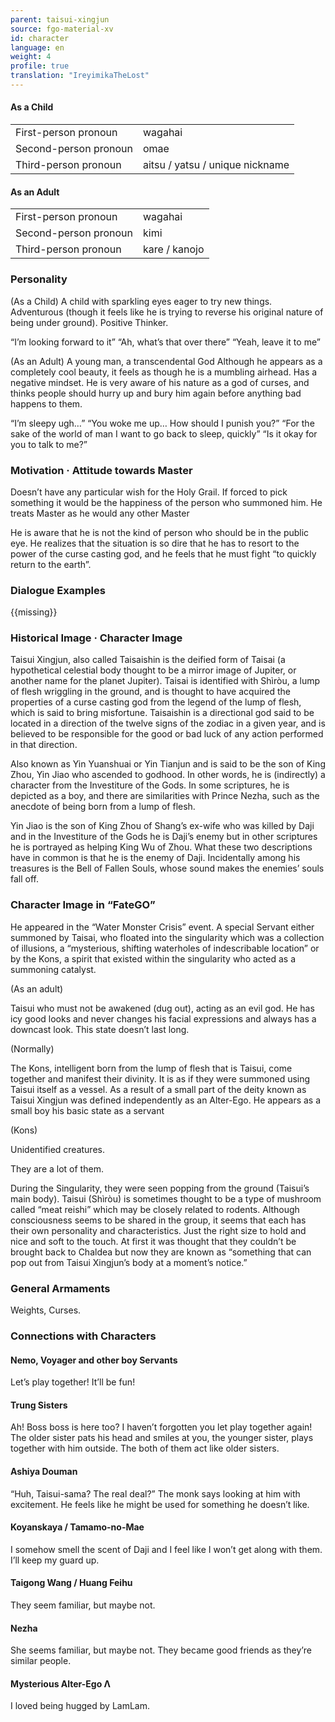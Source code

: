 ```yaml
---
parent: taisui-xingjun
source: fgo-material-xv
id: character
language: en
weight: 4
profile: true
translation: "IreyimikaTheLost"
---
```


#### As a Child

<table>
  <tr><td>First-person pronoun</td><td>wagahai</td></tr>
  <tr><td>Second-person pronoun</td><td>omae</td></tr>
  <tr><td>Third-person pronoun</td><td>aitsu / yatsu / unique nickname</td></tr>
</table>

#### As an Adult

<table>
  <tr><td>First-person pronoun</td><td>wagahai</td></tr>
  <tr><td>Second-person pronoun</td><td>kimi</td></tr>
  <tr><td>Third-person pronoun</td><td>kare / kanojo</td></tr>
</table>

### Personality

(As a Child)
A child with sparkling eyes eager to try new things.
Adventurous (though it feels like he is trying to reverse his original nature of being under ground).
Positive Thinker.

“I’m looking forward to it”
“Ah, what’s that over there”
“Yeah, leave it to me”

(As an Adult)
A young man, a transcendental God Although he appears as a completely cool beauty, it feels as though he is a mumbling airhead.
Has a negative mindset.
He is very aware of his nature as a god of curses, and thinks people should hurry up and bury him again before anything bad happens to them.

“I’m sleepy ugh…”
“You woke me up… How should I punish you?”
“For the sake of the world of man I want to go back to sleep, quickly”
“Is it okay for you to talk to me?”

### Motivation · Attitude towards Master

Doesn’t have any particular wish for the Holy Grail. If forced to pick something it would be the happiness of the person who summoned him. He treats Master as he would any other Master

He is aware that he is not the kind of person who should be in the public eye. He realizes that the situation is so dire that he has to resort to the power of the curse casting god, and he feels that he must fight “to quickly return to the earth”.

### Dialogue Examples

{{missing}}

### Historical Image · Character Image

Taisui Xingjun, also called Taisaishin is the deified form of Taisai (a hypothetical celestial body thought to be a mirror image of Jupiter, or another name for the planet Jupiter). Taisai is identified with Shìròu, a lump of flesh wriggling in the ground, and is thought to have acquired the properties of a curse casting god from the legend of the lump of flesh, which is said to bring misfortune. Taisaishin is a directional god said to be located in a direction of the twelve signs of the zodiac in a given year, and is believed to be responsible for the good or bad luck of any action performed in that direction.

Also known as Yin Yuanshuai or Yin Tianjun and is said to be the son of King Zhou, Yin Jiao who ascended to godhood. In other words, he is (indirectly) a character from the Investiture of the Gods. In some scriptures, he is depicted as a boy, and there are similarities with Prince Nezha, such as the anecdote of being born from a lump of flesh.

Yin Jiao is the son of King Zhou of Shang’s ex-wife who was killed by Daji and in the Investiture of the Gods he is Daji’s enemy but in other scriptures he is portrayed as helping King Wu of Zhou. What these two descriptions have in common is that he is the enemy of Daji. Incidentally among his treasures is the Bell of Fallen Souls, whose sound makes the enemies’ souls fall off.

### Character Image in “FateGO”

He appeared in the “Water Monster Crisis” event. A special Servant either summoned by Taisai, who floated into the singularity which was a collection of illusions, a “mysterious, shifting waterholes of indescribable location” or by the Kons, a spirit that existed within the singularity who acted as a summoning catalyst.

(As an adult)

Taisui who must not be awakened (dug out), acting as an evil god. He has icy good looks and never changes his facial expressions and always has a downcast look. This state doesn’t last long.

(Normally)

The Kons, intelligent born from the lump of flesh that is Taisui, come together and manifest their divinity. It is as if they were summoned using Taisui itself as a vessel. As a result of a small part of the deity known as Taisui Xingjun was defined independently as an Alter-Ego. He appears as a small boy his basic state as a servant

(Kons)

Unidentified creatures.

They are a lot of them.

During the Singularity, they were seen popping from the ground (Taisui’s main body). Taisui (Shìròu) is sometimes thought to be a type of mushroom called “meat reishi” which may be closely related to rodents. Although consciousness seems to be shared in the group, it seems that each has their own personality and characteristics. Just the right size to hold and nice and soft to the touch. At first it was thought that they couldn’t be brought back to Chaldea but now they are known as “something that can pop out from Taisui Xingjun’s body at a moment’s notice.”

### General Armaments

Weights, Curses.

### Connections with Characters

#### Nemo, Voyager and other boy Servants

Let’s play together! It’ll be fun!

#### Trung Sisters

Ah! Boss boss is here too? I haven’t forgotten you let play together again! The older sister pats his head and smiles at you, the younger sister, plays together with him outside. The both of them act like older sisters.

#### Ashiya Douman

“Huh, Taisui-sama? The real deal?” The monk says looking at him with excitement. He feels like he might be used for something he doesn’t like.

#### Koyanskaya / Tamamo-no-Mae

I somehow smell the scent of Daji and I feel like I won’t get along with them. I’ll keep my guard up.

#### Taigong Wang / Huang Feihu

They seem familiar, but maybe not.

#### Nezha

She seems familiar, but maybe not. They became good friends as they’re similar people.

#### Mysterious Alter-Ego Λ

I loved being hugged by LamLam.
